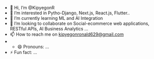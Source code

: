 - 👋 Hi, I’m @KipyegonR
- 👀 I’m interested in Pytho-Django, Next.js, React.js, Flutter..
- 🌱 I’m currently learning ML and AI Integration
- 💞️ I’m looking to collaborate on Social-ecommerce web applications, RESTful APIs, AI Business Analytics  ...
- 📫 How to reach me on kipyegonronald629@gmail.com
- - 😄 Pronouns: ...
- ⚡ Fun fact: ...

<!---
KipyegonR/KipyegonR is a ✨ special ✨ repository because its `README.md` (this file) appears on your GitHub profile.
You can click the Preview link to take a look at your changes.
--->
